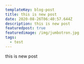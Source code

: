 ```yaml
---
templateKey: blog-post
title: this is new post
date: 2020-08-26T06:40:57.644Z
description: this is new post
featuredpost: true
featuredimage: /img/jumbotron.jpg
tags:
  - test
---
```

this is new post